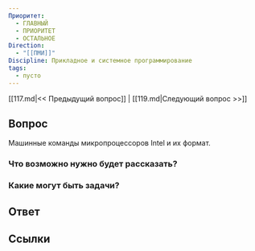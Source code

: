 ```yaml
---
Приоритет:
  - ГЛАВНЫЙ
  - ПРИОРИТЕТ
  - ОСТАЛЬНОЕ
Direction:
  - "[[ПМИ]]" 
Discipline: Прикладное и системное программирование 
tags:
  - пусто
---
```

[[117.md|<< Предыдущий вопрос]] | [[119.md|Следующий вопрос >>]]
## Вопрос

Машинные команды микропроцессоров Intel и их формат.

### Что возможно нужно будет рассказать?

### Какие могут быть задачи?

## Ответ

## Ссылки
